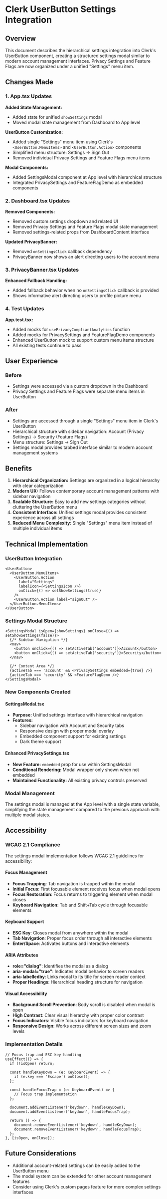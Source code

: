 # Clerk UserButton Settings Integration

## Overview

This document describes the hierarchical settings integration into Clerk's UserButton component, creating a structured settings modal similar to modern account management interfaces. Privacy Settings and Feature Flags are now organized under a unified "Settings" menu item.

## Changes Made

### 1. App.tsx Updates

**Added State Management:**
- Added state for unified `showSettings` modal
- Moved modal state management from Dashboard to App level

**UserButton Customization:**
- Added single "Settings" menu item using Clerk's `<UserButton.MenuItems>` and `<UserButton.Action>` components
- Simplified menu structure: Settings → Sign Out
- Removed individual Privacy Settings and Feature Flags menu items

**Modal Components:**
- Added SettingsModal component at App level with hierarchical structure
- Integrated PrivacySettings and FeatureFlagDemo as embedded components

### 2. Dashboard.tsx Updates

**Removed Components:**
- Removed custom settings dropdown and related UI
- Removed Privacy Settings and Feature Flags modal state management
- Removed settings-related props from DashboardContent interface

**Updated PrivacyBanner:**
- Removed `onSettingsClick` callback dependency
- PrivacyBanner now shows an alert directing users to the account menu

### 3. PrivacyBanner.tsx Updates

**Enhanced Fallback Handling:**
- Added fallback behavior when no `onSettingsClick` callback is provided
- Shows informative alert directing users to profile picture menu

### 4. Test Updates

**App.test.tsx:**
- Added mocks for `usePrivacyCompliantAnalytics` function
- Added mocks for PrivacySettings and FeatureFlagDemo components
- Enhanced UserButton mock to support custom menu items structure
- All existing tests continue to pass

## User Experience

### Before
- Settings were accessed via a custom dropdown in the Dashboard
- Privacy Settings and Feature Flags were separate menu items in UserButton

### After
- Settings are accessed through a single "Settings" menu item in Clerk's UserButton
- Hierarchical structure with sidebar navigation: Account (Privacy Settings) → Security (Feature Flags)
- Menu structure: Settings → Sign Out
- Settings modal provides tabbed interface similar to modern account management systems

## Benefits

1. **Hierarchical Organization:** Settings are organized in a logical hierarchy with clear categorization
2. **Modern UX:** Follows contemporary account management patterns with sidebar navigation
3. **Scalable Structure:** Easy to add new settings categories without cluttering the UserButton menu
4. **Consistent Interface:** Unified settings modal provides consistent experience across all settings
5. **Reduced Menu Complexity:** Single "Settings" menu item instead of multiple individual items

## Technical Implementation

### UserButton Integration

```tsx
<UserButton>
  <UserButton.MenuItems>
    <UserButton.Action
      label="Settings"
      labelIcon={<SettingsIcon />}
      onClick={() => setShowSettings(true)}
    />
    <UserButton.Action label="signOut" />
  </UserButton.MenuItems>
</UserButton>
```

### Settings Modal Structure

```tsx
<SettingsModal isOpen={showSettings} onClose={() => setShowSettings(false)}>
  {/* Sidebar Navigation */}
  <nav>
    <button onClick={() => setActiveTab('account')}>Account</button>
    <button onClick={() => setActiveTab('security')}>Security</button>
  </nav>

  {/* Content Area */}
  {activeTab === 'account' && <PrivacySettings embedded={true} />}
  {activeTab === 'security' && <FeatureFlagDemo />}
</SettingsModal>
```

### New Components Created

#### SettingsModal.tsx
- **Purpose:** Unified settings interface with hierarchical navigation
- **Features:**
  - Sidebar navigation with Account and Security tabs
  - Responsive design with proper modal overlay
  - Embedded component support for existing settings
  - Dark theme support

#### Enhanced PrivacySettings.tsx
- **New Feature:** `embedded` prop for use within SettingsModal
- **Conditional Rendering:** Modal wrapper only shown when not embedded
- **Maintained Functionality:** All existing privacy controls preserved

### Modal Management

The settings modal is managed at the App level with a single state variable, simplifying the state management compared to the previous approach with multiple modal states.

## Accessibility

### WCAG 2.1 Compliance
The settings modal implementation follows WCAG 2.1 guidelines for accessibility:

#### Focus Management
- **Focus Trapping**: Tab navigation is trapped within the modal
- **Initial Focus**: First focusable element receives focus when modal opens
- **Focus Restoration**: Focus returns to triggering element when modal closes
- **Keyboard Navigation**: Tab and Shift+Tab cycle through focusable elements

#### Keyboard Support
- **ESC Key**: Closes modal from anywhere within the modal
- **Tab Navigation**: Proper focus order through all interactive elements
- **Enter/Space**: Activates buttons and interactive elements

#### ARIA Attributes
- **role="dialog"**: Identifies the modal as a dialog
- **aria-modal="true"**: Indicates modal behavior to screen readers
- **aria-labelledby**: Links modal to its title for screen reader context
- **Proper Headings**: Hierarchical heading structure for navigation

#### Visual Accessibility
- **Background Scroll Prevention**: Body scroll is disabled when modal is open
- **High Contrast**: Clear visual hierarchy with proper color contrast
- **Focus Indicators**: Visible focus indicators for keyboard navigation
- **Responsive Design**: Works across different screen sizes and zoom levels

### Implementation Details
```tsx
// Focus trap and ESC key handling
useEffect(() => {
  if (!isOpen) return;

  const handleKeyDown = (e: KeyboardEvent) => {
    if (e.key === 'Escape') onClose();
  };

  const handleFocusTrap = (e: KeyboardEvent) => {
    // Focus trap implementation
  };

  document.addEventListener('keydown', handleKeyDown);
  document.addEventListener('keydown', handleFocusTrap);

  return () => {
    document.removeEventListener('keydown', handleKeyDown);
    document.removeEventListener('keydown', handleFocusTrap);
  };
}, [isOpen, onClose]);
```

## Future Considerations

- Additional account-related settings can be easily added to the UserButton menu
- The modal system can be extended for other account management features
- Consider using Clerk's custom pages feature for more complex settings interfaces
